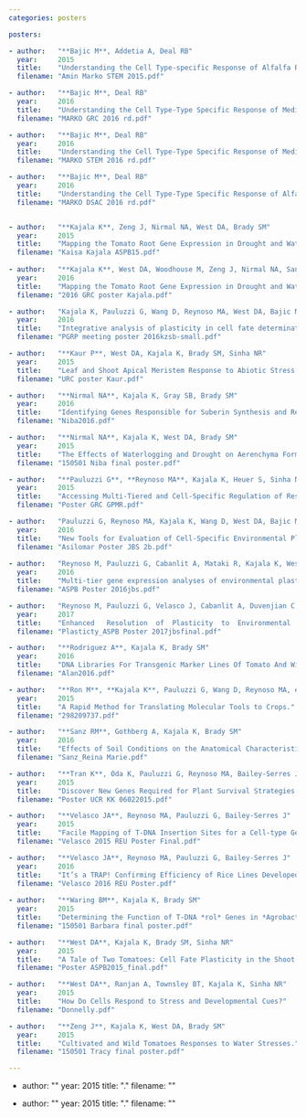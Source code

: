 ```yaml
---
categories: posters

posters:

- author:   "**Bajic M**, Addetia A, Deal RB"
  year:     2015
  title:    "Understanding the Cell Type-specific Response of Alfalfa Roots to Flood Stresses."
  filename: "Amin Marko STEM 2015.pdf"

- author:   "**Bajic M**, Deal RB"
  year:     2016
  title:    "Understanding the Cell Type-Type Specific Response of Medicago Roots to Flood Stress."
  filename: "MARKO GRC 2016 rd.pdf"

- author:   "**Bajic M**, Deal RB"
  year:     2016
  title:    "Understanding the Cell Type-Type Specific Response of Medicago Roots to Flood Stress."
  filename: "MARKO STEM 2016 rd.pdf"

- author:   "**Bajic M**, Deal RB"
  year:     2016
  title:    "Understanding the Cell Type-Type Specific Response of Alfalfa Roots to Flood Stresses."
  filename: "MARKO DSAC 2016 rd.pdf"


- author:   "**Kajala K**, Zeng J, Nirmal NA, West DA, Brady SM"
  year:     2015
  title:    "Mapping the Tomato Root Gene Expression in Drought and Waterlogging."
  filename: "Kaisa Kajala ASPB15.pdf"
  
- author:   "**Kajala K**, West DA, Woodhouse M, Zeng J, Nirmal NA, Sanz RM, Gothberg A, Zumstein K, Sinha NR, Brady SM"
  year:     2016
  title:    "Mapping the Tomato Root Gene Expression in Drought and Waterlogging."
  filename: "2016 GRC poster Kajala.pdf"

- author:   "Kajala K, Pauluzzi G, Wang D, Reynoso MA, West DA, Bajic M, Gray SB, Zumstein K, Woodhouse M, Deal R, **Brady SM**, Sinha NR, Bailey-Serres J"
  year:     2016
  title:    "Integrative analysis of plasticity in cell fate determination in plants."
  filename: "PGRP meeting poster 2016kzsb-small.pdf"

- author:   "**Kaur P**, West DA, Kajala K, Brady SM, Sinha NR"
  year:     2015
  title:    "Leaf and Shoot Apical Meristem Response to Abiotic Stress in Two Tomato Species."
  filename: "URC poster Kaur.pdf"

- author:   "**Nirmal NA**, Kajala K, Gray SB, Brady SM"
  year:     2016
  title:    "Identifying Genes Responsible for Suberin Synthesis and Regulation and Determining the Effects of Water Stresses on Exodermal Development in Tomato"
  filename: "Niba2016.pdf"

- author:   "**Nirmal NA**, Kajala K, West DA, Brady SM"
  year:     2015
  title:    "The Effects of Waterlogging and Drought on Aerenchyma Formation in Tomato."
  filename: "150501 Niba final poster.pdf"

- author:   "**Pauluzzi G**, **Reynoso MA**, Kajala K, Heuer S, Sinha NA, et al."
  year:     2015
  title:    "Accessing Multi-Tiered and Cell-Specific Regulation of Responses to Water Extremes in Rice."
  filename: "Poster GRC GPMR.pdf"

- author:   "Pauluzzi G, Reynoso MA, Kajala K, Wang D, West DA, Bajic M, Covington M, Zumstein K, Deal R, Brady SM, Sinha NR, **Bailey-Serres J**"
  year:     2016
  title:    "New Tools for Evaluation of Cell-Specific Environmental Plasticity in Rice, Tomato and Medicago"
  filename: "Asilomar Poster JBS 2b.pdf"
  
- author:   "Reynoso M, Pauluzzi G, Cabanlit A, Mataki R, Kajala K, West DA, Bajic M, Deal R, Brady SM, Sinha NR, **Bailey-Serres J**"
  year:     2016
  title:    "Multi-tier gene expression analyses of environmental plasticity: From nucleosomes to ribosomes in rice and other species."
  filename: "ASPB Poster 2016jbs.pdf"

- author:   "Reynoso M, Pauluzzi G, Velasco J, Cabanlit A, Duvenjian C, Mataki R, Natvidad M, Winte S, **Bailey-Serres J**"
  year:     2017
  title:    "Enhanced	Resolution	of	Plasticity	to	Environmental	Stimuli	in	Meristems	and	Individual	Root	Cell	Types	of	Rice"
  filename: "Plasticty_ASPB Poster 2017jbsfinal.pdf"

- author:   "**Rodriguez A**, Kajala K, Brady SM"
  year:     2016
  title:    "DNA Libraries For Transgenic Marker Lines Of Tomato And Wild Relative"
  filename: "Alan2016.pdf"

- author:   "**Ron M**, **Kajala K**, Pauluzzi G, Wang D, Reynoso MA, et al."
  year:     2015
  title:    "A Rapid Method for Translating Molecular Tools to Crops."
  filename: "298209737.pdf"

- author:   "**Sanz RM**, Gothberg A, Kajala K, Brady SM"
  year:     2016
  title:    "Effects of Soil Conditions on the Anatomical Characteristics of the Adventitious Roots of Tomatoes."
  filename: "Sanz_Reina Marie.pdf"

- author:   "**Tran K**, Oda K, Pauluzzi G, Reynoso MA, Bailey-Serres J"
  year:     2015
  title:    "Discover New Genes Required for Plant Survival Strategies to Water Extremes."
  filename: "Poster UCR KK 06022015.pdf"

- author:   "**Velasco JA**, Reynoso MA, Pauluzzi G, Bailey-Serres J"
  year:     2015
  title:    "Facile Mapping of T-DNA Insertion Sites for a Cell-type Gene Expression Toolbox of Rice."
  filename: "Velasco 2015 REU Poster Final.pdf"

- author:   "**Velasco JA**, Reynoso MA, Pauluzzi G, Bailey-Serres J"
  year:     2016
  title:    "It’s a TRAP! Confirming Efficiency of Rice Lines Developed for Cell-type Specific Gene Expression Analysis"
  filename: "Velasco 2016 REU Poster.pdf"
  
- author:   "**Waring BM**, Kajala K, Brady SM"
  year:     2015
  title:    "Determining the Function of T-DNA *rol* Genes in *Agrobacterium rhizogenes* Pathogenicity."
  filename: "150501 Barbara final poster.pdf"

- author:   "**West DA**, Kajala K, Brady SM, Sinha NR"
  year:     2015
  title:    "A Tale of Two Tomatoes: Cell Fate Plasticity in the Shoot Apical Meristem During Water Stresses."
  filename: "Poster ASPB2015_final.pdf"

- author:   "**West DA**, Ranjan A, Townsley BT, Kajala K, Sinha NR"
  year:     2015
  title:    "How Do Cells Respond to Stress and Developmental Cues?"
  filename: "Donnelly.pdf"

- author:   "**Zeng J**, Kajala K, West DA, Brady SM"
  year:     2015
  title:    "Cultivated and Wild Tomatoes Responses to Water Stresses."
  filename: "150501 Tracy final poster.pdf"

---
```


- author:   ""
  year:     2015
  title:    "."
  filename: ""

- author:   ""
  year:     2015
  title:    "."
  filename: ""
